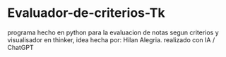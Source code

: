 # Evaluador-de-criterios-Tk
programa hecho en python para la evaluacion de notas segun criterios y visualisador en thinker, idea hecha por: Hilan Alegria. realizado con IA / ChatGPT
